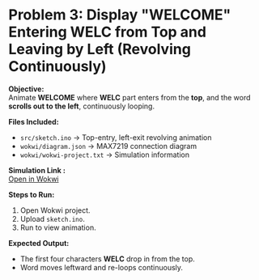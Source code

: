# Problem 3: Display "WELCOME" Entering WELC from Top and Leaving by Left (Revolving Continuously)

**Objective:**  
Animate **WELCOME** where **WELC** part enters from the **top**, and the word **scrolls out to the left**, continuously looping.

**Files Included:**  
- `src/sketch.ino` → Top-entry, left-exit revolving animation  
- `wokwi/diagram.json` → MAX7219 connection diagram  
- `wokwi/wokwi-project.txt` → Simulation information  

**Simulation Link :**  
[Open in Wokwi](https://wokwi.com/projects/446176895606079489)

**Steps to Run:**  
1. Open Wokwi project.  
2. Upload `sketch.ino`.  
3. Run to view animation.

**Expected Output:**  
- The first four characters **WELC** drop in from the top.  
- Word moves leftward and re-loops continuously.
